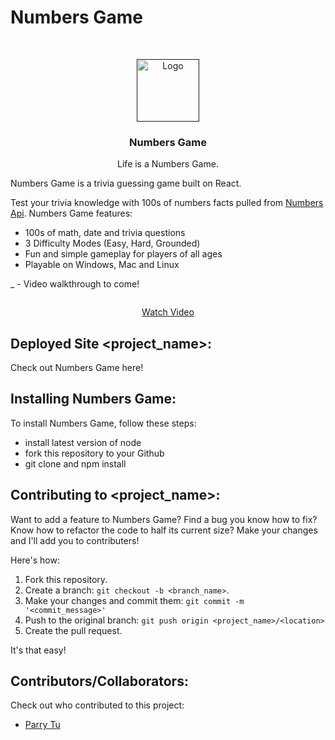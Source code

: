 # Numbers Game

<!-- PROJECT LOGO -->
<br />
<p align="center">
  <a href="">
    <img src="" alt="Logo" width="100" height="100">
  </a>

  <h3 align="center">Numbers Game</h3>

  <p align="center">
    Life is a Numbers Game.
    <br />

Numbers Game is a trivia guessing game built on React.

Test your trivia knowledge with 100s of numbers facts pulled from [Numbers Api](http://numbersapi.com/). Numbers Game features:

- 100s of math, date and trivia questions
- 3 Difficulty Modes (Easy, Hard, Grounded)
- Fun and simple gameplay for players of all ages
- Playable on Windows, Mac and Linux

<!-- PROJECT DEMO GIF, AND IMAGES SHOULD BE PUT HERE -->

\_</b> </b> - Video walkthrough to come!

<p align=‘center’/>
<p align='center'><a href=""> <img style="max-width:300px" src=""> </br> <p align='center'> Watch Video</p> </a> </p>

## Deployed Site <project_name>:

Check out Numbers Game here!

<!--- You can link to the deployed site, or a link to the demo recording, or etc. here --->

## Installing Numbers Game:

To install Numbers Game, follow these steps:

- install latest version of node
- fork this repository to your Github
- git clone and npm install

## Contributing to <project_name>:

Want to add a feature to Numbers Game? Find a bug you know how to fix? Know how to refactor the code to half its current size? Make your changes and I'll add you to contributers!

Here's how:

1. Fork this repository.
2. Create a branch: `git checkout -b <branch_name>`.
3. Make your changes and commit them: `git commit -m '<commit_message>'`
4. Push to the original branch: `git push origin <project_name>/<location>`
5. Create the pull request.

It's that easy!

## Contributors/Collaborators:

Check out who contributed to this project:

- [Parry Tu](https://github.com/parryt)
